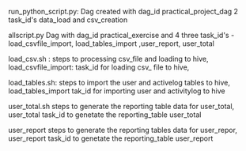run_python_script.py: 
     Dag created with dag_id practical_project_dag 2 task_id's data_load and csv_creation
     
allscript.py
    Dag with dag_id practical_exercise and  4 three task_id's - load_csvfile_import, load_tables_import ,user_report, user_total

load_csv.sh :
    steps to processing csv_file and loading to hive,
load_csvfile_import:
       task_id for loading csv_ file to hive,

load_tables.sh:
     steps to import the user and activelog tables to hive,
load_tables_import
        tak_id for importing user and activitylog to hive   

user_total.sh
        steps to generate the reporting table data for user_total,
user_total
       task_id to genetate the  reporting_table user_total 
       
 user_report
        steps to generate the reporting tables data for user_repor,
  user_report
       task_id to genetate the  reporting_table user_report
        
